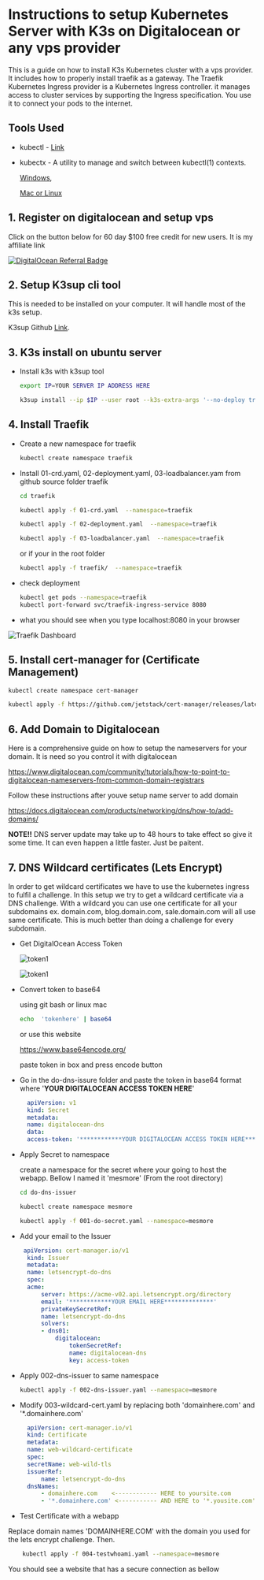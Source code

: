 # Instructions to setup Kubernetes Server with K3s on Digitalocean or any vps provider

This is a guide on how to install K3s Kubernetes cluster with a vps provider. It includes how to properly install traefik as a gateway. The Traefik Kubernetes Ingress provider is a Kubernetes Ingress controller. it manages access to cluster services by supporting the Ingress specification. You use it to connect your pods to the internet.

## Tools Used

- kubectl - [Link](https://kubernetes.io/docs/tasks/tools/)

- kubectx - A utility to manage and switch between kubectl(1) contexts.

    [Windows](https://github.com/thomasliddledba/kubectxwin),  

    [Mac or Linux](https://github.com/ahmetb/kubectx)

## 1. Register on digitalocean and setup vps

Click on the button below for 60 day $100 free credit for new users. It is my affiliate link

[![DigitalOcean Referral Badge](https://web-platforms.sfo2.cdn.digitaloceanspaces.com/WWW/Badge%201.svg)](https://www.digitalocean.com/?refcode=0a229afd221d&utm_campaign=Referral_Invite&utm_medium=Referral_Program&utm_source=badge)

## 2. Setup K3sup cli tool

This is needed to be installed on your computer. It will handle most of the k3s setup.

K3sup Github [Link](https://github.com/alexellis/k3sup).

## 3. K3s install on ubuntu server

- Install k3s with k3sup tool

    ```bash
    export IP=YOUR SERVER IP ADDRESS HERE

    k3sup install --ip $IP --user root --k3s-extra-args '--no-deploy traefik'
    ```

## 4. Install Traefik

- Create a new namespace for traefik
  
    ```bash
    kubectl create namespace traefik
    ```

- Install 01-crd.yaml, 02-deployment.yaml, 03-loadbalancer.yam from github source folder traefik

    ```bash
    cd traefik

    kubectl apply -f 01-crd.yaml  --namespace=traefik

    kubectl apply -f 02-deployment.yaml  --namespace=traefik

    kubectl apply -f 03-loadbalancer.yaml  --namespace=traefik
    ```

    or if your in the root folder

    ```bash
    kubectl apply -f traefik/  --namespace=traefik
    ```

- check deployment
  
  ```bash
  kubectl get pods --namespace=traefik
  kubectl port-forward svc/traefik-ingress-service 8080
  ```

- what you should see when you type localhost:8080 in your browser

![Traefik Dashboard](/screenshots/traefik-dashboard.PNG "Traefik Dash")

## 5. Install cert-manager for (Certificate Management)

  ```bash
  kubectl create namespace cert-manager

  kubectl apply -f https://github.com/jetstack/cert-manager/releases/latest/download/cert-manager.yaml --namespace=cert-manager
  ```

## 6. Add Domain to Digitalocean

Here is a comprehensive guide on how to setup the nameservers for your domain. It is need so you control it with digitalocean

https://www.digitalocean.com/community/tutorials/how-to-point-to-digitalocean-nameservers-from-common-domain-registrars

Follow these instructions after youve setup name server to add domain

https://docs.digitalocean.com/products/networking/dns/how-to/add-domains/

**NOTE!!** DNS server update may take up to 48 hours to take effect so give it some time. It can even happen a little faster. Just be paitent.
## 7. DNS Wildcard certificates (Lets Encrypt)

In order to get wildcard certificates we have to use the kubernetes ingress to fulfil a challenge. In this setup we try to get a wildcard certificate via a DNS challenge. With a wildcard you can use one certificate for all your subdomains ex. domain.com, blog.domain.com, sale.domain.com will all use same certificate. This is much better than doing a challenge for every subdomain.

- Get DigitalOcean Access Token
  
  ![token1](/screenshots/access-token.png "token")

  ![token1](/screenshots/access-token2.png "token2")

- Convert token to base64 
  
  using git bash or linux mac

  ```bash
  echo  'tokenhere' | base64
  ```

  or use this website

  https://www.base64encode.org/

  paste token in box and press encode button

- Go in the do-dns-issure folder and paste the token in base64 format where '************YOUR DIGITALOCEAN ACCESS TOKEN HERE************'
  
  ```yaml
    apiVersion: v1
    kind: Secret
    metadata:
    name: digitalocean-dns
    data:
    access-token: '************YOUR DIGITALOCEAN ACCESS TOKEN HERE************'

  ```

- Apply Secret to namespace

    create a namespace for the secret where your going to host the webapp. Bellow I named it 'mesmore' (From the root directory)

    ```bash
    cd do-dns-issuer
    
    kubectl create namespace mesmore

    kubectl apply -f 001-do-secret.yaml --namespace=mesmore

    ```
  
- Add your email to the Issuer

  ```yaml
   apiVersion: cert-manager.io/v1
    kind: Issuer
    metadata:
    name: letsencrypt-do-dns
    spec:
    acme:
        server: https://acme-v02.api.letsencrypt.org/directory
        email: '************YOUR EMAIL HERE**************'
        privateKeySecretRef:
        name: letsencrypt-do-dns
        solvers:
        - dns01:
            digitalocean:
                tokenSecretRef:
                name: digitalocean-dns
                key: access-token

  ```

- Apply 002-dns-issuer to same namespace

  ```bash
  kubectl apply -f 002-dns-issuer.yaml --namespace=mesmore
  ```

- Modify 003-wildcard-cert.yaml by replacing both 'domainhere.com' and '*.domainhere.com'
  
  ```yaml
    apiVersion: cert-manager.io/v1
    kind: Certificate
    metadata:
    name: web-wildcard-certificate
    spec:
    secretName: web-wild-tls
    issuerRef:
        name: letsencrypt-do-dns
    dnsNames:
        - domainhere.com    <------------ HERE to yoursite.com
        - '*.domainhere.com' <----------- AND HERE to '*.yousite.com'

  ```

- Test Certificate with a webapp

Replace domain names 'DOMAINHERE.COM' with the domain you used for the lets encrypt challenge. Then.

```bash
    kubectl apply -f 004-testwhoami.yaml --namespace=mesmore
```

You should see a website that has a secure connection as bellow

